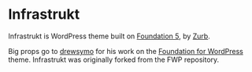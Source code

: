 # Infrastrukt

Infrastrukt is WordPress theme built on [Foundation 5](http://foundation.zurb.com/), by [Zurb](http://zurb.com/).

Big props go to [drewsymo](http://drewsymo.github.com/) for his work on the [Foundation for WordPress](https://github.com/drewsymo/Foundation) theme. Infrastrukt was originally forked from the FWP repository.
